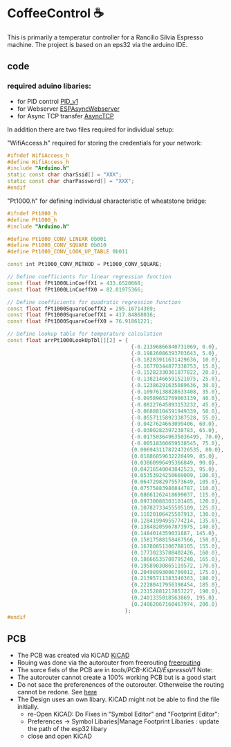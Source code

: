 # CoffeeControl :coffee:

This is primarily a temperatur controller for a Rancilio Silvia Espresso machine.
The project is based on an eps32 via the arduino IDE.

## code

### required aduino libaries:
- for PID control [PID_v1](https://playground.arduino.cc/Code/PIDLibrary/)
- for Webserver [ESPAsyncWebserver](https://github.com/me-no-dev/ESPAsyncWebServer)
- for Async TCP transfer [AsyncTCP](https://github.com/me-no-dev/AsyncTCP)


In addition there are two files required for individual setup:

"WifiAccess.h" required for storing the credentials for your network:

```c++
#ifndef WifiAccess_h
#define WifiAccess_h
#include "Arduino.h"
static const char charSsid[] = "XXX";
static const char charPassword[] = "XXX";
#endif
```

"Pt1000.h" for defining individual characteristic of wheatstone bridge:
```c++
#ifndef Pt1000_h
#define Pt1000_h
#include "Arduino.h"

#define Pt1000_CONV_LINEAR 0b001
#define Pt1000_CONV_SQUARE 0b010
#define Pt1000_CONV_LOOK_UP_TABLE 0b011

const int Pt1000_CONV_METHOD = Pt1000_CONV_SQUARE;

// Define coefficients for linear regression function
const float fPt1000LinCoeffX1 = 433.6520668;
const float fPt1000LinCoeffX0 = 82.01975366;

// Define coefficients for quadratic regression function
const float fPt1000SquareCoeffX2 = 295.16714369;
const float fPt1000SquareCoeffX1 = 417.84868016;
const float fPt1000SquareCoeffX0 = 76.91861221;

// Define lookup table for temperature calculation
const float arrPt1000LookUpTbl[][2] = {
                                        {-0.21396866840731069, 0.0},
                                        {-0.19826086393703643, 5.0},
                                        {-0.18283911631429636, 10.0},
                                        {-0.16770344877338753, 15.0},
                                        {-0.15282330361877822, 20.0},
                                        {-0.13821466591521075, 25.0},
                                        {-0.12386291635089636, 30.0},
                                        {-0.10976138828633408, 35.0},
                                        {-0.09589652769003139, 40.0},
                                        {-0.08227645893153232, 45.0},
                                        {-0.06888104591949339, 50.0},
                                        {-0.05571158923387528, 55.0},
                                        {-0.0427624663099406, 60.0},
                                        {-0.0300282397238783, 65.0},
                                        {-0.017503649635036495, 70.0},
                                        {-0.00518360659538545, 75.0},
                                        {0.0069431178724726535, 80.0},
                                        {0.01886859632220499, 85.0},
                                        {0.03060996495366849, 90.0},
                                        {0.04216540043842523, 95.0},
                                        {0.05353924250669009, 100.0},
                                        {0.06472982975573649, 105.0},
                                        {0.07575883980844787, 110.0},
                                        {0.08661262418699037, 115.0},
                                        {0.09730088303101485, 120.0},
                                        {0.10782733455505109, 125.0},
                                        {0.11820106425587913, 130.0},
                                        {0.12841994955774214, 135.0},
                                        {0.13848205967873975, 140.0},
                                        {0.1484014359031887, 145.0},
                                        {0.15817588158467566, 150.0},
                                        {0.16780851306788105, 155.0},
                                        {0.17730235788402426, 160.0},
                                        {0.18666535708795248, 165.0},
                                        {0.19589030865119572, 170.0},
                                        {0.20498993006709912, 175.0},
                                        {0.21395711383340363, 180.0},
                                        {0.22280417956398454, 185.0},
                                        {0.23152881217857227, 190.0},
                                        {0.2401335018563869, 195.0},
                                        {0.24862067160467974, 200.0}
                                      };
#endif
```

## PCB
- The PCB was created via KiCAD [KiCAD](https://www.kicad.org/)
- Rouing was done via the autorouter from freerouting [freerouting](https://github.com/freerouting/freerouting)
- The sorce fiels of the PCB are in *tools/PCB-KiCAD/EspressoV1*
Note:
- The autorouter cannot create a 100% working PCB but is a good start 
- Do not sace the preferenences of the outorouter. Otherweise the routing cannot be redone. See [here](https://github.com/freerouting/freerouting/issues/26#issuecomment-814837891)
- The Design uses an own libary. KiCAD might not be able to find the file initially. 
	- re-Open KiCAD: Do Fixes in "Symbol Editor" and "Footprint Editor":
	- Preferences -> Symbol Libaries|Manage Footprint Libaries : update the path of the esp32 libary
	- close and open KiCAD

